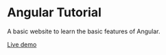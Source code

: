 # Angular Tutorial

A basic website to learn the basic features of Angular.

[Live demo](https://angular-tutorial-d9771.firebaseapp.com/)